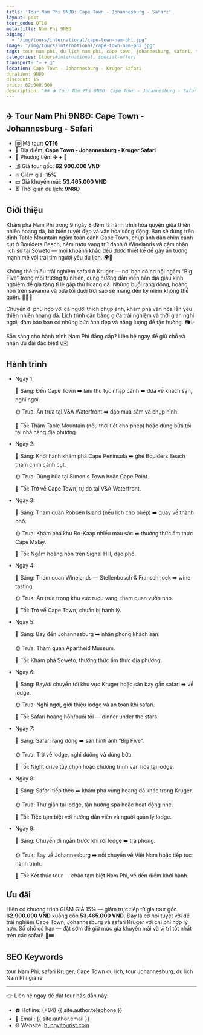 ```yaml
---
title: 'Tour Nam Phi 9N8Đ: Cape Town - Johannesburg - Safari'
layout: post
tour_code: QT16
meta-title: Nam Phi 9N8Đ
bigimg:
  - "/img/tours/international/cape-town-nam-phi.jpg"
image: "/img/tours/international/cape-town-nam-phi.jpg"
tags: tour nam phi, du lịch nam phi, cape town, johannesburg, safari, tour quốc tế
categories: [tours#international, special-offer]
transport: "✈️ + 🚙"
location: Cape Town - Johannesburg - Kruger Safari
duration: 9N8Đ
discount: 15
price: 62.900.000
description: "## ✈️ Tour Nam Phi 9N8Đ: Cape Town - Johannesburg - Safari"
---
```


## ✈️ Tour Nam Phi 9N8Đ: Cape Town - Johannesburg - Safari 

- 🆔 Mã tour: **QT16**
- 📍 Địa điểm: **Cape Town - Johannesburg - Kruger Safari**
- 🚗 Phương tiện: **✈️ + 🚙**
- 💰 Giá tour gốc: **62.900.000 VND**
- 🔥 Giảm giá: **15%**
- 💵 Giá khuyến mãi: **53.465.000 VND**
- ⏳ Thời gian du lịch: **9N8Đ**

## Giới thiệu
Khám phá Nam Phi trong 9 ngày 8 đêm là hành trình hòa quyện giữa thiên nhiên hoang dã, bờ biển tuyệt đẹp và văn hóa sống động. Bạn sẽ đứng trên đỉnh Table Mountain ngắm toàn cảnh Cape Town, chụp ảnh đàn chim cánh cụt ở Boulders Beach, nếm rượu vang trứ danh ở Winelands và cảm nhận lịch sử tại Soweto — mọi khoảnh khắc đều được thiết kế để gây ấn tượng mạnh mẽ với trái tim người yêu du lịch. 🌍📸

Không thể thiếu trải nghiệm safari ở Kruger — nơi bạn có cơ hội ngắm “Big Five” trong môi trường tự nhiên, cùng hướng dẫn viên bản địa giàu kinh nghiệm để gia tăng tỉ lệ gặp thú hoang dã. Những buổi rạng đông, hoàng hôn trên savanna và bữa tối dưới trời sao sẽ mang đến kỷ niệm không thể quên. 🐘🦁🌅

Chuyến đi phù hợp với cả người thích chụp ảnh, khám phá văn hóa lẫn yêu thiên nhiên hoang dã. Lịch trình cân bằng giữa trải nghiệm và thời gian nghỉ ngơi, đảm bảo bạn có những bức ảnh đẹp và năng lượng để tận hưởng. 📷✨

Sẵn sàng cho hành trình Nam Phi đẳng cấp? Liên hệ ngay để giữ chỗ và nhận ưu đãi đặc biệt! 📞✉️

## Hành trình
- Ngày 1:

  🌅 Sáng: Đến Cape Town ➡️ làm thủ tục nhập cảnh ➡️ đưa về khách sạn, nghỉ ngơi.

  🌞 Trưa: Ăn trưa tại V&A Waterfront ➡️ dạo mua sắm và chụp hình.

  🌙 Tối: Thăm Table Mountain (nếu thời tiết cho phép) hoặc dùng bữa tối tại nhà hàng địa phương.
- Ngày 2:

  🌅 Sáng: Khởi hành khám phá Cape Peninsula ➡️ ghé Boulders Beach thăm chim cánh cụt.

  🌞 Trưa: Dùng bữa tại Simon's Town hoặc Cape Point.

  🌙 Tối: Trở về Cape Town, tự do tại V&A Waterfront.
- Ngày 3:

  🌅 Sáng: Tham quan Robben Island (nếu lịch cho phép) ➡️ quay về thành phố.

  🌞 Trưa: Khám phá khu Bo-Kaap nhiều màu sắc ➡️ thưởng thức ẩm thực Cape Malay.

  🌙 Tối: Ngắm hoàng hôn trên Signal Hill, dạo phố.
- Ngày 4:

  🌅 Sáng: Tham quan Winelands — Stellenbosch & Franschhoek ➡️ wine tasting.

  🌞 Trưa: Ăn trưa trong khu vực rượu vang, tham quan vườn nho.

  🌙 Tối: Trở về Cape Town, chuẩn bị hành lý.
- Ngày 5:

  🌅 Sáng: Bay đến Johannesburg ➡️ nhận phòng khách sạn.

  🌞 Trưa: Tham quan Apartheid Museum.

  🌙 Tối: Khám phá Soweto, thưởng thức ẩm thực địa phương.
- Ngày 6:

  🌅 Sáng: Bay/di chuyển tới khu vực Kruger hoặc sân bay gần safari ➡️ về lodge.

  🌞 Trưa: Nghỉ ngơi, giới thiệu lodge và an toàn khi safari.

  🌙 Tối: Safari hoàng hôn/buổi tối — dinner under the stars.
- Ngày 7:

  🌅 Sáng: Safari rạng đông ➡️ săn hình ảnh “Big Five”.

  🌞 Trưa: Trở về lodge, nghỉ dưỡng và dùng bữa.

  🌙 Tối: Night drive tùy chọn hoặc chương trình văn hóa tại lodge.
- Ngày 8:

  🌅 Sáng: Safari tiếp theo ➡️ khám phá vùng hoang dã khác trong Kruger.

  🌞 Trưa: Thư giãn tại lodge, tận hưởng spa hoặc hoạt động nhẹ.

  🌙 Tối: Tiệc tạm biệt với hướng dẫn viên và người quản lý lodge.
- Ngày 9:

  🌅 Sáng: Chuyến đi ngắn trước khi rời lodge ➡️ trả phòng.

  🌞 Trưa: Bay về Johannesburg ➡️ nối chuyến về Việt Nam hoặc tiếp tục hành trình.

  🌙 Tối: Kết thúc tour — chào tạm biệt Nam Phi, về đến điểm khởi hành.

## Ưu đãi
Hiện có chương trình GIẢM GIÁ 15% — giảm trực tiếp từ giá tour gốc **62.900.000 VND** xuống còn **53.465.000 VND**. Đây là cơ hội tuyệt vời để trải nghiệm Cape Town, Johannesburg và safari Kruger với chi phí hợp lý hơn. Số chỗ có hạn — đặt sớm để giữ mức giá khuyến mãi và vị trí tốt nhất trên các safari! 📣🎟️

## SEO Keywords
tour Nam Phi, safari Kruger, Cape Town du lịch, tour Johannesburg, du lịch Nam Phi giá rẻ

---

👉 Liên hệ ngay để đặt tour hấp dẫn này!

- ☎️ Hotline: (+84) {{ site.author.telephone }}
- 📧 Email: {{ site.author.email }}
- 🌐 Website: [hungvitourist.com](https://hungvitourist.com)

